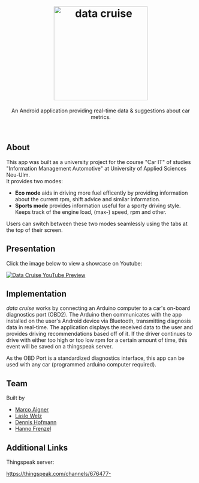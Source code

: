 <h1 align="center"><img src="https://i.imgur.com/h4Gwpah.png" width="250" alt="data cruise"></h1>
<p align="center">An Android application providing real-time data & suggestions about car metrics.</p>
<br>

## About
This app was built as a university project for the course "Car IT" of studies "Information Management Automotive" at University of Applied Sciences Neu-Ulm.  
It provides two modes:  
  - **Eco mode** aids in driving more fuel efficently by providing information about the current rpm, shift advice and similar information.
  - **Sports mode** provides information useful for a sporty driving style. Keeps track of the engine load, (max-) speed, rpm and other.
  
Users can switch between these two modes seamlessly using the tabs at the top of their screen.

## Presentation
Click the image below to view a showcase on Youtube:
  
<a href="http://www.youtube.com/watch?feature=player_embedded&v=pH8dUQXGjCs" target="_blank">
  <img src="https://i.imgur.com/WMihwCF.jpg" alt="Data Cruise YouTube Preview" />
</a>

## Implementation
*data cruise* works by connecting an Arduino computer to a car's on-board diagnostics port (OBD2).
The Arduino then communicates with the app installed on the user's Android device via Bluetooth, transmitting diagnosis data in real-time. The application displays the received data to the user and provides driving recommendations based off of it.
If the driver continues to drive with either too high or too low rpm for a certain amount of time, this event will be saved on a thingspeak server.

As the OBD Port is a standardized diagnostics interface, this app can be used with any car (programmed arduino computer required).

## Team
Built by

  - [Marco Aigner](https://github.com/DerMarco/)
  - [Laslo Welz](https://github.com/LasHarry/)
  - [Dennis Hofmann](https://github.com/Dennis-Hofmann)
  - [Hanno Frenzel](https://github.com/HannoF/)
  
  ## Additional Links
  Thingspeak server: 
  
  https://thingspeak.com/channels/676477-
